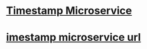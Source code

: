 
# [Timestamp Microservice](https://www.freecodecamp.org/learn/apis-and-microservices/apis-and-microservices-projects/timestamp-microservice)

# [imestamp microservice url](https://fcc-timestamp-prahladtmalsina.glitch.me/)